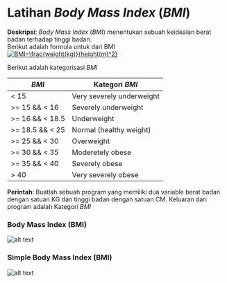 # Latihan *Body Mass Index* (*BMI*)

**Deskripsi**: *Body Mass Index* (*BMI*) menentukan sebuah keidealan berat badan terhadap tinggi badan.<br>
Berikut adalah formula untuk dari BMI<br>
<a href="https://www.codecogs.com/eqnedit.php?latex=BMI=\frac{weight(kg)}{height(m)^2}" target="_blank"><img src="https://latex.codecogs.com/gif.latex?BMI=\frac{weight(kg)}{height(m)^2}" title="BMI=\frac{weight(kg)}{height(m)^2}" /></a>

Berikut adalah kategorisasi *BMI*

| *BMI* | Kategori *BMI* |
|-------|----------------|
| < 15 | Very severely underweight |
| >= 15 && < 16 | Severely underweight |
| >= 16 && < 18.5 | Underweight |
| >= 18.5 && < 25 | Normal (healthy weight) |
| >= 25 && < 30 | Overweight |
| >= 30 && < 35 | Moderetely obese |
| >= 35 && < 40 | Severely obese |
| > 40 | Very severely obese |

**Perintah**: Buatlah sebuah program yang memiliki dua variable berat badan dengan satuan KG dan tinggi badan dengan satuan CM. Keluaran dari program adalah Kategori *BMI*

### Body Mass Index (BMI)

![alt text](https://github.com/Bunny4teen/Digital-Talent/blob/master/Python/Tugas%201%20BMI/images/main.png "Screenshoot main.py")

### Simple Body Mass Index (BMI)

![alt text](https://github.com/Bunny4teen/Digital-Talent/blob/master/Python/Tugas%201%20BMI/images/simple.png "Screenshoot simple.py")
